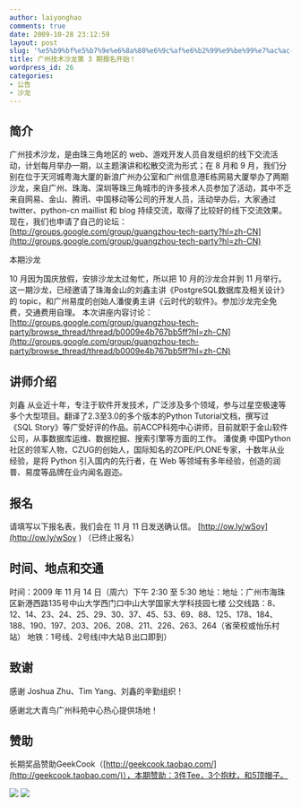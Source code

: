```yaml
---
author: laiyonghao
comments: true
date: 2009-10-28 23:12:59
layout: post
slug: '%e5%b9%bf%e5%b7%9e%e6%8a%80%e6%9c%af%e6%b2%99%e9%be%99%e7%ac%ac-3-%e6%9c%9f%e6%8a%a5%e5%90%8d%e5%bc%80%e5%a7%8b%ef%bc%81'
title: 广州技术沙龙第 3 期报名开始！
wordpress_id: 26
categories:
- 公告
- 沙龙
---
```


## 简介


广州技术沙龙，是由珠三角地区的 web、游戏开发人员自发组织的线下交流活动，计划每月举办一期，以主题演讲和松散交流为形式；在 8 月和 9 月，我们分别在位于天河城粤海大厦的新浪广州办公室和广州信息港E栋网易大厦举办了两期沙龙，来自广州、珠海、深圳等珠三角城市的许多技术人员参加了活动，其中不乏来自网易、金山、腾讯、中国移动等公司的开发人员，活动举办后，大家通过 twitter、python-cn maillist 和 blog 持续交流，取得了比较好的线下交流效果。现在，我们也申请了自己的论坛：[http://groups.google.com/group/guangzhou-tech-party?hl=zh-CN](http://groups.google.com/group/guangzhou-tech-party?hl=zh-CN)

本期沙龙

10 月因为国庆放假，安排沙龙太过匆忙，所以把 10 月的沙龙合并到 11 月举行。这一期沙龙，已经邀请了珠海金山的刘鑫主讲《PostgreSQL数据库及相关设计》的 topic，和广州易度的创始人潘俊勇主讲《云时代的软件》。参加沙龙完全免费，交通费用自理。
本次讲座内容讨论：[http://groups.google.com/group/guangzhou-tech-party/browse_thread/thread/b0009e4b767bb5ff?hl=zh-CN](http://groups.google.com/group/guangzhou-tech-party/browse_thread/thread/b0009e4b767bb5ff?hl=zh-CN)


## 讲师介绍


刘鑫
从业近十年，专注于软件开发技术，广泛涉及多个领域，参与过星空极速等多个大型项目。翻译了2.3至3.0的多个版本的Python Tutorial文档，撰写过《SQL Story》等广受好评的作品。前ACCP科苑中心讲师，目前就职于金山软件公司，从事数据库运维、数据挖掘、搜索引擎等方面的工作。
潘俊勇
中国Python社区的领军人物，CZUG的创始人，国际知名的ZOPE/PLONE专家，十数年从业经验，是将 Python 引入国内的先行者，在 Web 等领域有多年经验，创造的润普、易度等品牌在业内闻名遐迩。


## 报名


请填写以下报名表，我们会在 11 月 11 日发送确认信。
[http://ow.ly/wSoy](http://ow.ly/wSoy ) （已终止报名）


## 时间、地点和交通


时间：2009 年 11 月 14 日（周六）下午 2:30 至 5:30
地址：地址：广州市海珠区新港西路135号中山大学西门口中山大学国家大学科技园七楼
公交线路：8、12、14、23、24、25、29、30、37、45、53、69、88、125、178、184、188、190、197、203、206、208、211、226、263、264（省荣校或怡乐村站）
地铁：1号线、2号线(中大站Ｂ出口即到）


## 




## 致谢


感谢 Joshua Zhu、Tim Yang、刘鑫的辛勤组织！

感谢北大青鸟广州科苑中心热心提供场地！


## 赞助


长期奖品赞助GeekCook（[http://geekcook.taobao.com/](http://geekcook.taobao.com/)），本期赞助：3件Tee，3个抱枕，和5顶帽子。

[![](http://img06.taobaocdn.com/bao/uploaded/i6/T1dV0mXXBoXXc86qk9_102357.jpg_160x160.jpg)](http://geekcook.taobao.com/) [![](http://img06.taobaocdn.com/bao/uploaded/i6/T1e0teXXlzXXcniR.9_104456.jpg_160x160.jpg)](http://geekcook.taobao.com/)
